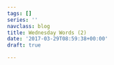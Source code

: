 ```yaml
---
tags: []
series: ''
navclass: blog
title: Wednesday Words (2)
date: '2017-03-29T08:59:38+00:00'
draft: true

---
```

